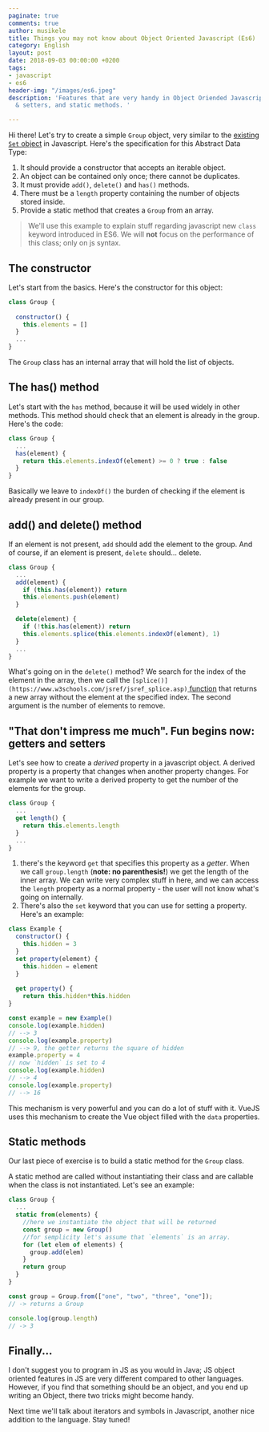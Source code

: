 ```yaml
---
paginate: true
comments: true
author: musikele
title: Things you may not know about Object Oriented Javascript (Es6)
category: English
layout: post
date: 2018-09-03 00:00:00 +0200
tags:
- javascript
- es6
header-img: "/images/es6.jpeg"
description: 'Features that are very handy in Object Oriended Javascript: getters
  & setters, and static methods. '

---
```

Hi there! Let's try to create a simple `Group` object, very similar to the [existing `Set` object](https://developer.mozilla.org/it/docs/Web/JavaScript/Reference/Global_Objects/Set) in Javascript. Here's the specification for this Abstract Data Type:

1. It should provide a constructor that accepts an iterable object.
2. An object can be contained only once; there cannot be duplicates.
3. It must provide `add()`, `delete()` and `has()` methods.
4. There must be a `length` property containing the number of objects stored inside.
5. Provide a static method that creates a `Group` from an array.

> We'll use this example to explain stuff regarding javascript new `class` keyword introduced in ES6. We will **not** focus on the performance of this class; only on js syntax.

## The constructor

Let's start from the basics. Here's the constructor for this object:

```javascript
class Group {
  
  constructor() {
    this.elements = []
  }
  ...
}
```

The `Group` class has an internal array that will hold the list of objects.

## The has() method

Let's start with the `has` method, because it will be used widely in other methods. This method should check that an element is already in the group. Here's the code:

```javascript
class Group {
  ...
  has(element) {
    return this.elements.indexOf(element) >= 0 ? true : false
  }
}
```

Basically we leave to `indexOf()` the burden of checking if the element is already present in our group.

## add() and delete() method

If an element is not present, `add` should add the element to the group. And of course,  if an element is present, `delete` should... delete.

```javascript
class Group {
  ...
  add(element) {
    if (this.has(element)) return
    this.elements.push(element)
  }

  delete(element) {
    if (!this.has(element)) return
    this.elements.splice(this.elements.indexOf(element), 1)        
  }
  ...
}
```

What's going on in the `delete()` method? We search for the index of the element in the array, then we call the `[splice()](https://www.w3schools.com/jsref/jsref_splice.asp)`[ function](https://www.w3schools.com/jsref/jsref_splice.asp) that returns a new array without the element at the specified index. The second argument is the number of elements to remove.

## "That don't impress me much". Fun begins now: getters and setters

Let's see how to create a _derived_ property in a javascript object. A derived property is a property that changes when another property changes. For example we want to write a derived property to get the number of the elements for the group.

```javascript
class Group {
  ...
  get length() {
    return this.elements.length
  }
  ...
}
```

1. there's the keyword `get` that specifies this property as a _getter_. When we call `group.length` (**note: no parenthesis!**) we get the length of the inner array. We can write very complex stuff in here, and we can access the `length` property as a normal property - the user will not know what's going on internally.
2. There's also the `set` keyword that you can use for setting a property. Here's an example:

```javascript
class Example {
  constructor() {
    this.hidden = 3
  }
  set property(element) {
    this.hidden = element
  }
  
  get property() {
    return this.hidden*this.hidden 
}

const example = new Example()
console.log(example.hidden)
// --> 3
console.log(example.property)
// --> 9, the getter returns the square of hidden
example.property = 4
// now `hidden` is set to 4
console.log(example.hidden)
// --> 4
console.log(example.property)
// --> 16
```

This mechanism is very powerful and you can do a lot of stuff with it. VueJS uses this mechanism to create the Vue object filled with the `data` properties.

## Static methods

Our last piece of exercise is to build a static method for the `Group` class.

A static method are called without instantiating their class and are callable when the class is not instantiated. Let's see an example:

```javascript
class Group {
  ...
  static from(elements) {
	//here we instantiate the object that will be returned
    const group = new Group()
    //for semplicity let's assume that `elements` is an array. 
	for (let elem of elements) {
      group.add(elem)
    }
    return group
  }
}

const group = Group.from(["one", "two", "three", "one"]);
// -> returns a Group 

console.log(group.length)
// -> 3
```

## Finally...

I don't suggest you to program in JS as you would in Java; JS object oriented features in JS are very different compared to other languages. However, if you find that something should be an object, and you end up writing an Object, there two tricks might become handy.

Next time we'll talk about iterators and symbols in Javascript, another nice addition to the language. Stay tuned!